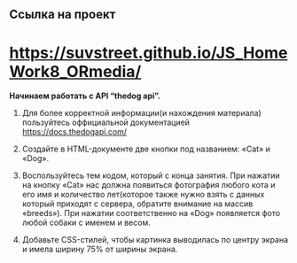 
## Cсылка на проект

# https://suvstreet.github.io/JS_HomeWork8_ORmedia/

**Начинаем работать с API “thedog api”.**

1. Для более корректной информации(и нахождения материала) пользуйтесь оффициальной документацией https://docs.thedogapi.com/

2. Создайте в HTML-документе две кнопки под названием: «Cat» и «Dog».

3. Воспользуйтесь тем кодом, который с конца занятия. При нажатии на кнопку «Cat» нас должна появиться фотография любого кота и его имя и количество лет(которое также нужно взять с данных который приходят с сервера, обратите внимание на массив «breeds»). При нажатии соответственно на «Dog» появляется фото любой собаки с именем и весом.

4. Добавьте CSS-стилей, чтобы картинка выводилась по центру экрана и имела ширину 75% от
ширины экрана.
